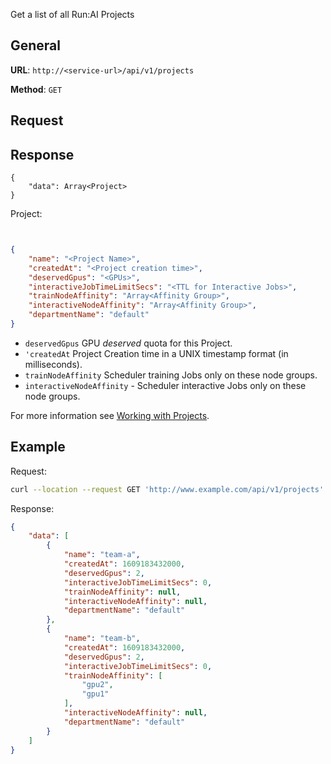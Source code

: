 Get a list of all Run:AI Projects

## General

__URL__:  `http://<service-url>/api/v1/projects`

__Method__: `GET`

## Request


## Response 
```
{
    "data": Array<Project>
}
```

Project:

``` json


{
    "name": "<Project Name>",
    "createdAt": "<Project creation time>",
    "deservedGpus": "<GPUs>",
    "interactiveJobTimeLimitSecs": "<TTL for Interactive Jobs>",
    "trainNodeAffinity": "Array<Affinity Group>",
    "interactiveNodeAffinity": "Array<Affinity Group>",
    "departmentName": "default"
}

```

* `deservedGpus` GPU _deserved_ quota for this Project.
* `'createdAt` Project Creation time in a UNIX timestamp format (in milliseconds).
* `trainNodeAffinity` Scheduler training Jobs only on these node groups.
* `interactiveNodeAffinity`  - Scheduler interactive Jobs only on these node groups.


For more information see [Working with Projects](../../Administrator/admin-ui-setup/project-setup.md).

## Example

Request:

``` bash
curl --location --request GET 'http://www.example.com/api/v1/projects' 
```

Response:

``` json
{
    "data": [
        {
            "name": "team-a",
            "createdAt": 1609183432000,
            "deservedGpus": 2,
            "interactiveJobTimeLimitSecs": 0,
            "trainNodeAffinity": null,
            "interactiveNodeAffinity": null,
            "departmentName": "default"
        },
        {
            "name": "team-b",
            "createdAt": 1609183432000,
            "deservedGpus": 2,
            "interactiveJobTimeLimitSecs": 0,
            "trainNodeAffinity": [
                "gpu2",
                "gpu1"
            ],
            "interactiveNodeAffinity": null,
            "departmentName": "default"
        }
    ]
}
```


